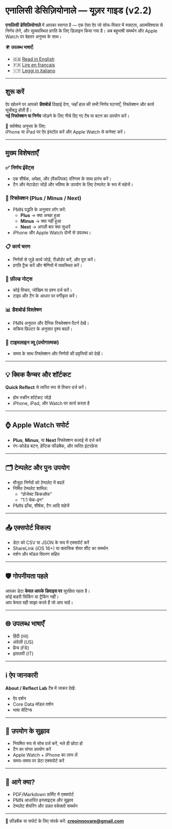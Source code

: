 # एनालिसी डेसिज़ियोनाले — यूज़र गाइड (v2.2)

**एनालिसी डेसिज़ियोनाले** में आपका स्वागत है — एक ऐसा ऐप जो सोच-विचार में स्पष्टता, आत्मविश्वास से निर्णय लेने, और सुव्यवस्थित प्रगति के लिए डिज़ाइन किया गया है। अब बहुभाषी समर्थन और Apple Watch पर बेहतर अनुभव के साथ।

🌍 **उपलब्ध भाषाएँ:**
- 🇬🇧 [Read in English](user-guide.en.md)
- 🇫🇷 [Lire en français](user-guide.fr.md)
- 🇮🇹 [Leggi in italiano](user-guide.it.md)

---

## शुरू करें

ऐप खोलने पर आपको **डैशबोर्ड** दिखाई देगा, जहाँ हाल की सभी निर्णय घटनाएँ, रिफ्लेक्शन और कार्य सूचीबद्ध होती हैं।  
**नई रिफ्लेक्शन या निर्णय** जोड़ने के लिए नीचे दिए गए टैब या बटन का उपयोग करें।

📱 सर्वश्रेष्ठ अनुभव के लिए:  
iPhone या iPad पर ऐप इंस्टॉल करें और Apple Watch से कनेक्ट करें।

---

## मुख्य विशेषताएँ

### ✅ निर्णय ईवेंट्स
- एक शीर्षक, अपेक्षा, और (वैकल्पिक) परिणाम के साथ प्रारंभ करें।
- टैग और मेटाडेटा जोड़ें और भविष्य के उपयोग के लिए टेम्पलेट के रूप में सहेजें।

### 🧠 रिफ्लेक्शन (Plus / Minus / Next)
- PMN पद्धति के अनुसार लॉग करें:
  - **Plus** → क्या अच्छा हुआ
  - **Minus** → क्या नहीं हुआ
  - **Next** → अगली बार क्या सुधारें
- iPhone और Apple Watch दोनों से उपलब्ध।

### 📋 कार्य चरण
- निर्णयों से जुड़े कार्य जोड़ें, रीऑर्डर करें, और पूरा करें।
- प्रगति ट्रैक करें और श्रेणियों में व्यवस्थित करें।

### 📝 फ़ील्ड नोट्स
- कोई विचार, जोखिम या प्रश्न दर्ज करें।
- टाइप और टैग के आधार पर वर्गीकृत करें।

### 📊 डैशबोर्ड विश्लेषण
- PMN अनुपात और दैनिक रिफ्लेक्शन पैटर्न देखें।
- सक्रिय फ़िल्टर के अनुसार दृश्य बदलें।

### 📆 टाइमलाइन व्यू (प्रयोगात्मक)
- समय के साथ रिफ्लेक्शन और निर्णयों की प्रवृत्तियों को देखें।

---

## 💡 क्विक कैप्चर और शॉर्टकट

**Quick Reflect** से त्वरित रूप से विचार दर्ज करें।

- होम स्क्रीन शॉर्टकट जोड़ें
- iPhone, iPad, और Watch पर कार्य करता है

---

## ⌚ Apple Watch सपोर्ट

- **Plus**, **Minus**, या **Next** रिफ्लेक्शन कलाई से दर्ज करें
- रंग-कोडेड बटन, हेप्टिक फीडबैक, और त्वरित इंटरफ़ेस

---

## 🗂 टेम्पलेट और पुनः उपयोग

- मौजूदा निर्णयों को टेम्पलेट में बदलें
- निर्मित टेम्पलेट शामिल:
  - “प्रोजेक्ट किकऑफ”
  - “1:1 चेक-इन”
- PMN ढाँचा, शीर्षक, टैग आदि सहेजें

---

## 📤 एक्सपोर्ट विकल्प

- डेटा को CSV या JSON के रूप में एक्सपोर्ट करें
- ShareLink (iOS 16+) या क्लासिक शेयर शीट का समर्थन
- वर्शन और मॉडल विवरण सहित

---

## 🛡 गोपनीयता पहले

आपका डेटा **केवल आपके डिवाइस पर** सुरक्षित रहता है।  
कोई बाहरी सिंकिंग या ट्रैकिंग नहीं।  
आप केवल वही साझा करते हैं जो आप चाहें।

---

## 🌐 उपलब्ध भाषाएँ

- हिंदी (HI)
- अंग्रेज़ी (US)
- फ्रेंच (FR)
- इतालवी (IT)

---

## ℹ️ ऐप जानकारी

**About / Reflect Lab** टैब में जाकर देखें:
- ऐप वर्शन
- Core Data मॉडल वर्शन
- भाषा सेटिंग्स

---

## 🔁 उपयोग के सुझाव

- नियमित रूप से सोच दर्ज करें, भले ही छोटा हो  
- टैग का संगत उपयोग करें  
- Apple Watch + iPhone का लाभ लें  
- समय-समय पर डेटा एक्सपोर्ट करें  

---

## 🚀 आगे क्या?

- PDF/Markdown फ़ॉर्मेट में एक्सपोर्ट  
- PMN आधारित इनसाइट्स और सुझाव  
- टेम्पलेट शेयरिंग और उन्नत वर्कफ़्लो समर्थन

---

📧 फ़ीडबैक या सपोर्ट के लिए संपर्क करें: **creoinnovare@gmail.com**
